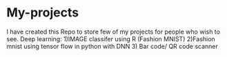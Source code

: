 # My-projects
I have created this Repo to store few of my projects for people who wish to see.
<n></n>
Deep learning:
1)IMAGE classifer using R (Fashion MNIST) 
2)Fashion mnist using tensor flow in python with DNN
3) Bar code/ QR code scanner

